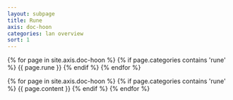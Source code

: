 ```yaml
---
layout: subpage
title: Rune
axis: doc-hoon
categories: lan overview
sort: 1
---
```


{% for page in site.axis.doc-hoon %}
{% if page.categories contains 'rune' %}
{{ page.rune }}
{% endif %}
{% endfor %}

{% for page in site.axis.doc-hoon %}
{% if page.categories contains 'rune' %}
{{ page.content }}
{% endif %}
{% endfor %}